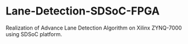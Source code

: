 # Lane-Detection-SDSoC-FPGA
Realization of Advance Lane Detection Algorithm on Xilinx ZYNQ-7000 using SDSoC platform.

